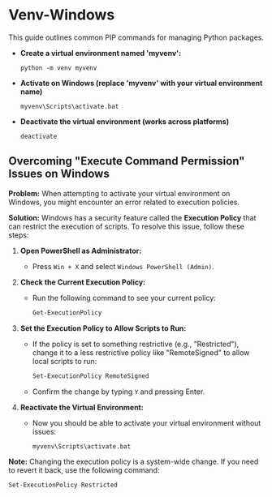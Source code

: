 # Venv-Windows

This guide outlines common PIP commands for managing Python packages.

- **Create a virtual environment named 'myvenv':**
    ```
    python -m venv myvenv
    ```

- **Activate on Windows (replace 'myvenv' with your virtual environment name)**
    ```
    myvenv\Scripts\activate.bat
    ```

- **Deactivate the virtual environment (works across platforms)**
    ```
    deactivate
    ```

## Overcoming "Execute Command Permission" Issues on Windows

**Problem:** When attempting to activate your virtual environment on Windows, you might encounter an error related to execution policies.

**Solution:** Windows has a security feature called the **Execution Policy** that can restrict the execution of scripts. To resolve this issue, follow these steps:

1. **Open PowerShell as Administrator:**
   - Press `Win + X` and select `Windows PowerShell (Admin)`.

2. **Check the Current Execution Policy:**
   - Run the following command to see your current policy:   

     ```bash
     Get-ExecutionPolicy
     ```

3. **Set the Execution Policy to Allow Scripts to Run:**
   - If the policy is set to something restrictive (e.g., "Restricted"), change it to a less restrictive policy like "RemoteSigned" to allow local scripts to run:
     ```bash
     Set-ExecutionPolicy RemoteSigned
     ```
   - Confirm the change by typing `Y` and pressing Enter.

4. **Reactivate the Virtual Environment:**
   - Now you should be able to activate your virtual environment without issues:
     ```bash
     myvenv\Scripts\activate.bat
     ```

**Note:** Changing the execution policy is a system-wide change. If you need to revert it back, use the following command:
```bash
Set-ExecutionPolicy Restricted